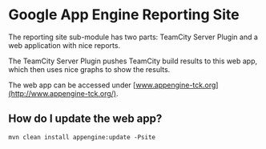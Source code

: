 Google App Engine Reporting Site
================================

The reporting site sub-module has two parts: TeamCity Server Plugin and a web application with nice reports.

The TeamCity Server Plugin pushes TeamCity build results to this web app,
which then uses nice graphs to show the results.

The web app can be accessed under [www.appengine-tck.org](http://www.appengine-tck.org/).

How do I update the web app?
----------------------------

    mvn clean install appengine:update -Psite
